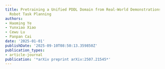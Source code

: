 ```yaml
---
title: Pretraining a Unified PDDL Domain from Real-World Demonstrations for Generalizable
  Robot Task Planning
authors:
- Haoming Ye
- Yunxiao Xiao
- Cewu Lu
- Panpan Cai
date: '2025-01-01'
publishDate: '2025-09-10T08:50:13.359850Z'
publication_types:
- article-journal
publication: '*arXiv preprint arXiv:2507.21545*'
---
```

